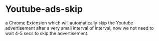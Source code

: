 # Youtube-ads-skip
a Chrome Extension which will automatically skip the Youtube advertisement after a very small interval of interval, now we not need to wait 4-5 secs to skip the advertisement.
